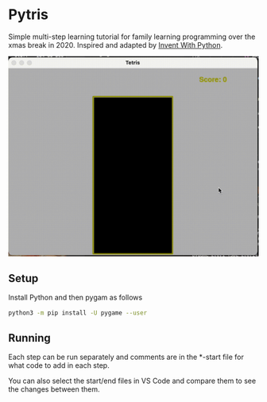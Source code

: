 # Pytris

Simple multi-step learning tutorial for family learning programming over the xmas break in 2020. Inspired and adapted by [Invent With Python](https://inventwithpython.com/pygame/chapter7.html).

![overview](pytris.gif)

## Setup

Install Python and then pygam as follows

```bash
python3 -m pip install -U pygame --user
```

## Running

Each step can be run separately and comments are in the *-start file for what code to add in each step. 

You can also select the start/end files in VS Code and compare them to see the changes between them.